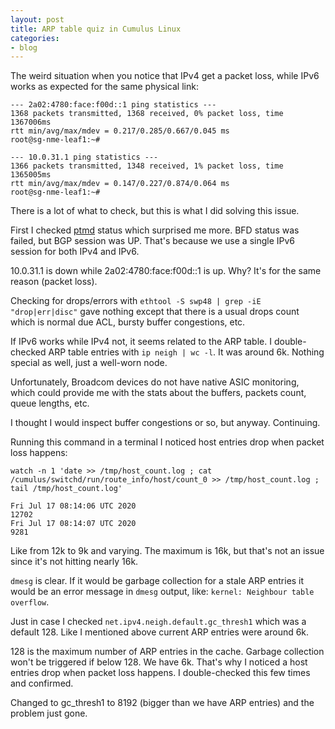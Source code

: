 ```yaml
---
layout: post
title: ARP table quiz in Cumulus Linux
categories:
- blog
---
```


The weird situation when you notice that IPv4 get a packet loss, while IPv6 works as expected for the same physical link:

```
--- 2a02:4780:face:f00d::1 ping statistics ---
1368 packets transmitted, 1368 received, 0% packet loss, time 1367006ms
rtt min/avg/max/mdev = 0.217/0.285/0.667/0.045 ms
root@sg-nme-leaf1:~#

--- 10.0.31.1 ping statistics ---
1366 packets transmitted, 1348 received, 1% packet loss, time 1365005ms
rtt min/avg/max/mdev = 0.147/0.227/0.874/0.064 ms
root@sg-nme-leaf1:~#
```

There is a lot of what to check, but this is what I did solving this issue.

First I checked [ptmd](https://docs.cumulusnetworks.com/cumulus-linux-41/Layer-1-and-Switch-Ports/Prescriptive-Topology-Manager-PTM/) status which surprised me more. BFD status was failed, but
BGP session was UP. That's because we use a single IPv6 session for both IPv4 and IPv6.

10.0.31.1 is down while 2a02:4780:face:f00d::1 is up. Why? It's for the same reason (packet loss).

Checking for drops/errors with `ethtool -S swp48 | grep -iE "drop|err|disc"` gave nothing except that there is a usual drops count which is normal due ACL, bursty buffer congestions, etc.

If IPv6 works while IPv4 not, it seems related to the ARP table. I double-checked ARP table entries with `ip neigh | wc -l`. It was around 6k. Nothing special as well, just a well-worn node.

Unfortunately, Broadcom devices do not have native ASIC monitoring, which could provide me with the stats about the buffers, packets count, queue lengths, etc.

I thought I would inspect buffer congestions or so, but anyway. Continuing.

Running this command in a terminal I noticed host entries drop when packet loss happens:
```
watch -n 1 'date >> /tmp/host_count.log ; cat /cumulus/switchd/run/route_info/host/count_0 >> /tmp/host_count.log ; tail /tmp/host_count.log'

Fri Jul 17 08:14:06 UTC 2020
12702
Fri Jul 17 08:14:07 UTC 2020
9281
```

Like from 12k to 9k and varying. The maximum is 16k, but that's not an issue since it's not hitting nearly 16k.

`dmesg` is clear. If it would be garbage collection for a stale ARP entries it would be an error message in `dmesg` output, like: `kernel: Neighbour table overflow`.

Just in case I checked `net.ipv4.neigh.default.gc_thresh1` which was a default 128. Like I mentioned above current ARP entries were around 6k.

128 is the maximum number of ARP entries in the cache. Garbage collection won't be triggered if below 128. We have 6k. That's why I noticed a host entries drop when packet loss happens. I double-checked this few times and confirmed.

Changed to gc_thresh1 to 8192 (bigger than we have ARP entries) and the problem just gone.

